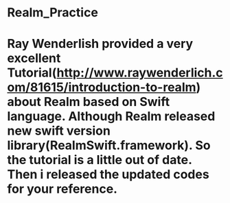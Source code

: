 # Realm_Practice
# Ray Wenderlish provided a very excellent Tutorial(http://www.raywenderlich.com/81615/introduction-to-realm) about Realm based on Swift language. Although Realm released new swift version library(RealmSwift.framework). So the tutorial is a little out of date. Then i released the updated codes for your reference. 
